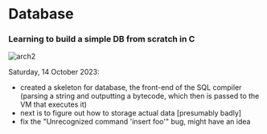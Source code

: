 # Database
### Learning to build a simple DB from scratch in C

![arch2](https://github.com/abdiths/Database/assets/136372934/ce5251c8-c987-4c3b-8645-66791959b4c7)

Saturday, 14 October 2023: 
- created a skeleton for database, the front-end of the SQL compiler (parsing a string and outputting a bytecode, which then is passed to the VM that executes it)
- next is to figure out how to storage actual data [presumably badly]
- fix the "Unrecognized command 'insert foo'" bug, might have an idea
